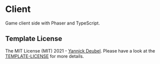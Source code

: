 # Client

Game client side with Phaser and TypeScript.

## Template License

The MIT License (MIT) 2021 - [Yannick Deubel](https://github.com/yandeu). Please have a look at the [TEMPLATE-LICENSE](TEMPLATE-LICENSE) for more details.
